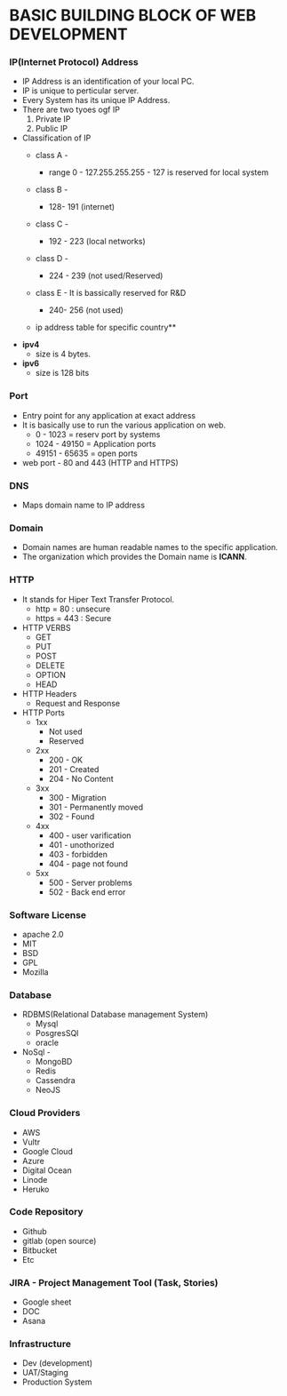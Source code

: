 
# **BASIC BUILDING BLOCK OF WEB DEVELOPMENT**


### **IP(Internet Protocol) Address** 
- IP Address is an identification of your local PC.
- IP is unique to perticular server.
- Every System has its unique IP Address.
- There are two tyoes ogf IP
    1. Private IP
    2. Public IP
- Classification of IP  
	- class A -
		- range 0 - 127.255.255.255 - 127 is reserved for local system
	- class B -
		- 128- 191 (internet)
	- class C -
		- 192 - 223 (local networks)
	- class D -
		- 224 - 239 (not used/Reserved)
	- class E - It is bassically reserved for R&D
		- 240- 256 (not used)

    - ip address table for specific country**	
- **ipv4**
     - size is 4 bytes.
- **ipv6**
    - size is 128 bits

### **Port**
- Entry point for any application at exact address
- It is basically use to run the various application on web.
    - 0 - 1023 = reserv port by systems
    - 1024 - 49150 = Application ports
    - 49151 - 65635 = open ports
- web port - 80 and 443 (HTTP and HTTPS)

### **DNS**
-  Maps domain name to IP address

### **Domain** 
- Domain names are human readable names to the specific application.
- The organization which provides the Domain name is **ICANN**.

### **HTTP**
- It stands for Hiper Text Transfer Protocol.
    - http = 80 : unsecure
    - https = 443   : Secure
- HTTP VERBS
    - GET
    - PUT
    - POST
    - DELETE
    - OPTION
    - HEAD
- HTTP Headers
    - Request and Response
- HTTP Ports
	- 1xx
	    - Not used
	    - Reserved
	- 2xx
	    - 200 - OK
	    - 201 - Created
	    - 204 - No Content
	- 3xx 
	    - 300 - Migration 
	    - 301 - Permanently moved
	    - 302 - Found
	- 4xx 
	    - 400 - user varification
	    - 401 - unothorized
	    - 403 - forbidden
	    - 404 - page not found
	- 5xx 
	    - 500 - Server problems 
	    - 502 - Back end error

### **Software License**
- apache 2.0
- MIT
- BSD
- GPL
- Mozilla

### **Database**
- RDBMS(Relational Database management System)
	- Mysql
	- PosgresSQl
	- oracle
- NoSql -
	- MongoBD
	- Redis
	- Cassendra
	- NeoJS

### **Cloud Providers** 
- AWS
- Vultr
- Google Cloud
- Azure
- Digital Ocean
- Linode
- Heruko

### **Code Repository**
- Github
- gitlab (open source)
- Bitbucket
- Etc

### **JIRA - Project Management Tool (Task, Stories)**
- Google sheet
- DOC
- Asana


### **Infrastructure**
- Dev (development)
- UAT/Staging
- Production System
